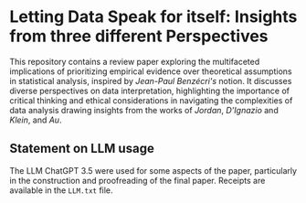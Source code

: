 # Letting Data Speak for itself: Insights from three different Perspectives
This repository contains a review paper exploring the multifaceted implications of prioritizing empirical evidence over theoretical assumptions in statistical analysis, inspired by *Jean-Paul Benzécri's* notion. 
It discusses diverse perspectives on data interpretation, highlighting the importance of critical thinking and ethical considerations in navigating the complexities of data analysis drawing insights from the works of *Jordan*, *D’Ignazio* and *Klein*, and *Au*.


## Statement on LLM usage
The LLM ChatGPT 3.5 were used for some aspects of the paper, particularly in the construction and proofreading of the final paper. Receipts are available in the `LLM.txt` file.
